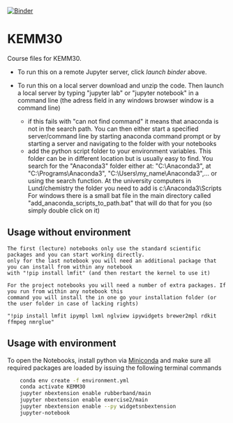 [![Binder](https://mybinder.org/badge_logo.svg)](https://mybinder.org/v2/gh/luchem/KEMM30.git/master)

# KEMM30

Course files for KEMM30. 

- To run this on a remote Jupyter server, click _launch binder_ above.
- To run this on a local server download and unzip the code. Then launch a local server 
by typing "jupyter lab" or "jupyter notebook" in a command line 
(the adress field in any windows browser window is a command line)

    - if this fails with "can not find command" it means that anaconda is not in the 
    search path. You can then either start a specified server/command line by starting 
    anaconda command prompt or by starting a server and navigating to the folder with your notebooks
    - add the python script folder to your environment variables. This folder can be 
    in different location but is usually easy to find. You search for the "Anaconda3" folder either at: 
    "C:\Anaconda3", at "C:\Programs\Anaconda3", "C:\Users\my_name\Anaconda3",... or using the search function. 
    At the university computers in Lund/chemistry the folder you need to add is c:\Anaconda3\Scripts
    For windows there is a small bat file in the main directory called "add_anaconda_scripts_to_path.bat" that 
    will do that for you (so simply double click on it)
    
## Usage without environment

    The first (lecture) notebooks only use the standard scientific packages and you can start working directly. 
    only for the last notebook you will need an additional package that you can install from within any notebook
    with "!pip install lmfit" (and then restart the kernel to use it)

    For the project notebooks you will need a number of extra packages. If you run from within any notebook this 
    command you will install the in one go your installation folder (or the user folder in case of lacking rights)

    "!pip install lmfit ipympl lxml nglview ipywidgets brewer2mpl rdkit ffmpeg nmrglue"

## Usage with environment

To open the Notebooks, install python via [Miniconda](https://conda.io/miniconda.html) and
make sure all required packages are loaded by issuing the following terminal commands

``` bash
    conda env create -f environment.yml
    conda activate KEMM30
    jupyter nbextension enable rubberband/main
    jupyter nbextension enable exercise2/main
    jupyter nbextension enable --py widgetsnbextension
    jupyter-notebook
```

